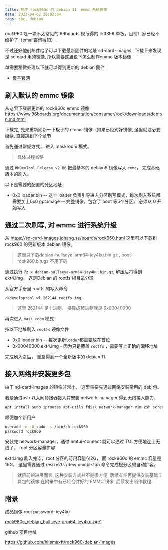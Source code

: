 ```yaml
---
title: 制作 rock960c 的 debian 11  emmc 系统镜像
date: 2023-04-02 20:02:04
tags: sbc, debian
---
```


rock960 是一块不太常见的 96boards 规范得的 rk3399 单板，目前厂家已经不维护了（email咨询得知）.

不过还好他们邮件给了可以下载最新固件的地址 sd-card-images , 下载下来发现是 sd card 用的镜像, 所以需要这里说下怎么制作emmc 版本镜像

单需要稍微处理以下就可以得到更新的 debian 固件

* [板子官网](http://www.96boards.org/product/rock960/)

## 刷入默认的 emmc 镜像

从这里下载最更新的 rock960c emmc 镜像 https://www.96boards.org/documentation/consumer/rock/downloads/debian.md.html

下载完, 先来重新刷新一下板子的 emmc 镜像. (如果已经刷好镜像, 这里就没必要继续, 直接跳到下个章节

首先通过常规方式， 进入 maskroom 模式。

> 具体过程省略

通过 `RKDevTool_Release_v2.86` 把最基本的 debian9 镜像写入 `emmc`， 完成基础版本的刷入。

以下是需要的配置的分区地址

* 0x0 loader.bin -- 这个 loader 负责引导进入分区刷写模式，每次刷入系统都需要加上0x0 gpt.image -- 完整镜像，包含了 boot 等5个分区， 必须从 0 开始写入

## 通过二次刷写, 对 emmc 进行系统升级


从 https://sd-card-images.johang.se/boards/rock960.html 这里可以下载到 rock960 的更新版本 debian 镜像。

> 这里只下载debian-bullseye-arm64-iey4ku.bin.gz , boot-rock960.bin.gz 不用下载

通过执行 `7z x debian-bullseye-arm64-iey4ku.bin.gz`, 解压后将得到 ext4.img， 这是Debian 的 rootfs 根目录分区

从官方手册里 rootfs 的写入命令

```
rkdeveloptool wl 262144 rootfs.img
```

> 这里 262144 是十进制， 换算成16进制就是 0x00040000

再次进入 `mask room` 模式

按以下地址刷入 `rootfs` 镜像文件

* 0x0 loader.bin -- 每次更新`loader`都需要放在首位
* 0x00040000 ext4.img - 因为只是覆盖 `rootfs` ，需要写上正确的偏移地址

完成刷入之后， 重启得到一个全新版本的 debian 11.

## 接入网络并安装更多包

由于 sd-card-images 的镜像非常小， 这里需要先通过网络安装常用的 deb 包。

我是通过usb 以太网转接器接入并安装 network-manager 得到无线接入能力。

```bash
apt install sudo iproutes apt-utils fdisk network-manager vim zsh screen
```

顺便加个新用户


```bash
useradd -m -G sudo -s /bin/sh rock960 
password rock960
```

安装完 network-manager，通过 nmtui-connect 就可以通过 TUI 方便地连上无线了。 root 分区容量扩容

ext4.img 刷入完毕，root 分区的可用容量仅2G， 而 rock960c 的 emmc 容量是 16G， 这里需要通过 resize2fs /dev/mmcblk1p5 命令完成根分区的自动扩容。 


> 就目前的进展而言, 这种安装方式并不是很方便, 后续有空再提供安装基础工具包的镜像
> 在附录中有已经合并好的 EMMC 镜像. 后续发出制作教程.


## 附录

成品镜像 root password: iey4ku

[rock960c_debian_bullseye-arm64-iey4ku-pre1](https://github.com/hitsmaxft/rock960-debian-images/releases/tag/rock960c_debian_bullseye-arm64-iey4ku-pre1)

github 项目地址

https://github.com/hitsmaxft/rock960-debian-images


